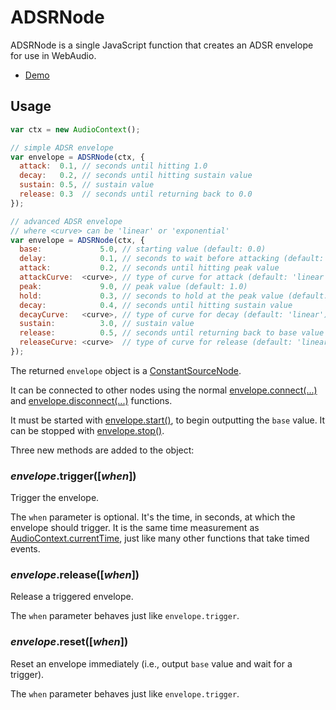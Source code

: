 ADSRNode
========

ADSRNode is a single JavaScript function that creates an ADSR envelope for use in WebAudio.

* [Demo](https://rawgit.com/voidqk/adsrnode/master/demo.html)

Usage
-----

```javascript
var ctx = new AudioContext();

// simple ADSR envelope
var envelope = ADSRNode(ctx, {
  attack:  0.1, // seconds until hitting 1.0
  decay:   0.2, // seconds until hitting sustain value
  sustain: 0.5, // sustain value
  release: 0.3  // seconds until returning back to 0.0
});

// advanced ADSR envelope
// where <curve> can be 'linear' or 'exponential'
var envelope = ADSRNode(ctx, {
  base:             5.0, // starting value (default: 0.0)
  delay:            0.1, // seconds to wait before attacking (default: 0.0)
  attack:           0.2, // seconds until hitting peak value
  attackCurve:  <curve>, // type of curve for attack (default: 'linear')
  peak:             9.0, // peak value (default: 1.0)
  hold:             0.3, // seconds to hold at the peak value (default: 0.0)
  decay:            0.4, // seconds until hitting sustain value
  decayCurve:   <curve>, // type of curve for decay (default: 'linear')
  sustain:          3.0, // sustain value
  release:          0.5, // seconds until returning back to base value
  releaseCurve: <curve>  // type of curve for release (default: 'linear')
});
```

The returned `envelope` object is a
[ConstantSourceNode](https://developer.mozilla.org/en-US/docs/Web/API/ConstantSourceNode).

It can be connected to other nodes using the normal
[envelope.connect(...)](https://developer.mozilla.org/en-US/docs/Web/API/AudioNode/connect) and
[envelope.disconnect(...)](https://developer.mozilla.org/en-US/docs/Web/API/AudioNode/disconnect)
functions.

It must be started with
[envelope.start()](https://developer.mozilla.org/en-US/docs/Web/API/AudioScheduledSourceNode/start),
to begin outputting the `base` value.  It can be stopped with
[envelope.stop()](https://developer.mozilla.org/en-US/docs/Web/API/AudioScheduledSourceNode/stop).

Three new methods are added to the object:

### *envelope*.trigger([*when*])

Trigger the envelope.

The `when` parameter is optional.  It's the time, in seconds, at which the envelope should trigger.
It is the same time measurement as [AudioContext.currentTime](https://developer.mozilla.org/en-US/docs/Web/API/BaseAudioContext/currentTime),
just like many other functions that take timed events.

### *envelope*.release([*when*])

Release a triggered envelope.

The `when` parameter behaves just like `envelope.trigger`.

### *envelope*.reset([*when*])

Reset an envelope immediately (i.e., output `base` value and wait for a trigger).

The `when` parameter behaves just like `envelope.trigger`.
